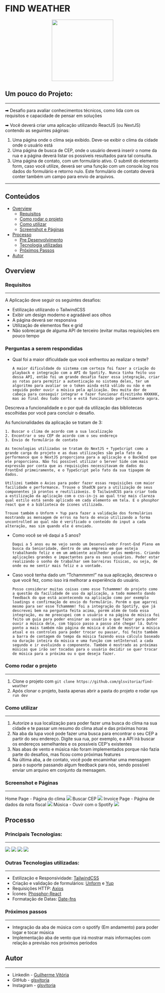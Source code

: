 # FIND WEATHER

<p align="center">
  <img src="https://img.icons8.com/plasticine/2x/circled-play.png" width="200px" height="200px"/></p>
<p align="center">

## Um pouco do Projeto:

---

➡ Desafio para avaliar conhecimentos técnicos, como lida com os requisitos e capacidade de pensar em soluções

➡ Você deverá criar uma aplicação utilizando
ReactJS (ou NextJS) contendo as seguintes páginas:

1. Uma página onde o clima seja exibido. Deve-se exibir o
   clima da cidade onde o usuário está
2. Uma página de busca de CEP, onde o usuário deverá inserir
   o nome da rua e a página deverá listar os possíveis resultados
   para tal consulta.
3. Uma página de contato, com um formulário ativo. O submit
   do elemento form, caso você utilize, deverá ser uma função com
   um console.log nos dados do formulário e retorno nulo. Este
   formulário de contato deverá conter também um campo para
   envio de arquivos.

---

## Conteúdos

- [Overview](#overview)
  - [Requisitos](#requisitos)
  - [Como rodar o projeto](#como-rodar-o-projeto)
  - [Como utilizar](#como-utilizar-o-projeto)
  - [Screenshot e Páginas](#screenshot-paginas)
- [Processo](#processo)
  - [Pre Desenvolvimento](#pre-desenvolvimento)
  - [Tecnologia utilizadas](#tecnologias-utilizadas)
  - [Próximos Passos](#proximos-passos)
- [Autor](#autor)

## Overview

### Requisitos

---

A Aplicação deve seguir os seguintes desafios:

- Estilização utilizando o TailwindCSS
- Exibir um design moderno e agradável aos olhos
- A página deverá ser responsiva
- Utilização de elementos flex e grid
- Não sobrecarga de alguma API de terceiro (evitar muitas
  requisições em pouco tempo


### Perguntas a serem respondidas

- Qual foi a maior dificuldade que você enfrentou ao realizar o teste?

      A maior dificuldade do sistema com certeza foi fazer a criação do playback e integração com a API do Spotify. Nunca tinha feito uso dessa API, então foi um grande desafio fazer essa integração, criar as rotas para permitir a autenticação no sistema deles, ter um algoritmo para avaliar se o token ainda está válido ou não e em seguida poder ouvir a música pela aplicação. Deu muita dor de cabeça para conseguir integrar e fazer funcionar direitinho KKKKKK, mas ao final deu tudo certo e está funcionando perfeitamente agora.

Descreva a funcionalidade e o por quê da utilização das bibliotecas 
escolhidas por você para concluir o desafio.

  As funcionalidades da aplicação se tratam de 3:
    
    1. Buscar o clima de acordo com a sua localização
    2. Encontrar o seu CEP de acordo com o seu endereço
    3. Envio de formulário de contato

    As tecnologias utilizadas se tratam do NextJS + TypeScript como a grande carga do projeto e as duas utilizações são pela fato da performance que o NextJS proporciona para a aplicação e o BackEnd que ele proporciona. Não foi possível utilizar o Server Side com mais expressão por conta que as requisições necessitavam de dados do FrontEnd primeiramente, e o TypeScript pelo fato da sua tipagem de dados.

    Utilizei também o Axios para poder fazer essas requisições com maior facilidade e performance. Trouxe o ShadCN para a utilização de seus componentes já prontos e reutilizáveis. O TailwindCSS para criar toda a estilização da aplicação com o css-in-js ao qual traz mais clareza qual estilo está sendo aplicado em cada elemento em tela. E o phosphor react que é a biblioteca de ícones utilizada.

    Trouxe também o Unform + Yup para fazer a validação dos formulários mostrando as mensagem de erros na hora do envio utilizando a forma uncontrolled ao qual não é verificado o conteúdo do input a cada alteração, mas sim quando ele é enviado.
- Como você se vê daqui a 5 anos?

      Daqui a 5 anos eu me vejo sendo um Desenvolvedor Front-End Pleno em busca da Senioridade, dentro de uma empresa em que esteja trabalhando feliz e em um ambiente acolhedor pelos membros. Criando aplicações grandes e impactantes para os seus usuários. Poder estar realizando o sonho de trabalhar sem barreiras físicas, ou seja, de onde eu me sentir mais feliz e a vontade.

- Caso você tenha dado um “Tchammmm!” na sua aplicação, descreva o
que você fez, como isso irá melhorar a experiência do usuário.

      Posso considerar muitas coisas como esse Tchammmm! do projeto como a questão da facilidade de uso da aplicação, a todo momento dando feedback do que está acontecendo na aplicação como por exemplo loadings e confirmação de envio do formulário. Porém o que agarrei mesmo para ser esse Tchammmm! foi a integração do Spotify, que já descrevei bem na pergunta feita acima, porém além de toda essa integração, eu me preocupei com o usuário e na página de música foi feito um guia para poder ensinar ao usuário o que fazer para poder ouvir a música dele, com tópico passo a passo até chegar lá. Outro ponto a mais também não página de música é além de mostrar a música atual e os controles para poder trocar ou pausar, foi feito também a barra de contagem do tempo da música fazendo essa cálculo baseado na duração inteira da música e uma função com setInterval a cada segundo e ir evoluindo o componente. Também é mostrado as próximas músicas que irão ser tocadas para o usuário decidir se quer trocar de música para a próxima ou o que deseja fazer.

### Como rodar o projeto

---

1.  Clone o projeto com `git clone https://github.com/glsvitoria/find-weather`
2.  Após clonar o projeto, basta apenas abrir a pasta do projeto e rodar `npm run dev`

### Como utilizar

---

1.  Autorize a sua localização para poder fazer uma busca do clima na sua cidade e te passar um resumo do clima atual e das próximas horas
2.  Na aba da lupa você pode fazer uma busca para encontrar o seu CEP a partir do seu endereço. Digite sua rua, por exemplo, e a API irá buscar os endereços semelhantes e os possíveis CEP's existentes
3.  Nas abas de vento e música não foram implementados porque não fazia parte do desafios, mas ficou como próximas features
4. Na última aba, a de contato, você pode encaminhar uma mensagem para o suporte passando algum feedback para nós, sendo possível enviar um arquivo em conjunto da mensagem.

### Screenshot e Páginas

---

Home Page - Página do clima
![](./public/Home.png)
Buscar CEP
![](./public/CEP.png)
Invoice Page - Página de dados da nota fiscal
![](./public/Contato.png)
Música - Ouvir com o Spotify
![](./public/Musica.png)

## Processo

### Principais Tecnologias:

---

[<img src="https://img.shields.io/badge/Next.js-000000.svg?style=for-the-badge&logo=nextdotjs&logoColor=white" />](https://github.com/glsvitoria)
[<img src="https://img.shields.io/badge/TypeScript-007ACC?style=for-the-badge&logo=typescript&logoColor=white" />](https://github.com/glsvitoria)
[<img src="https://img.shields.io/badge/Next.js-000000.svg?style=for-the-badge&logo=nextdotjs&logoColor=white" />](https://github.com/glsvitoria)
[<img src="https://img.shields.io/badge/Axios-5A29E4.svg?style=for-the-badge&logo=Axios&logoColor=white" />](https://github.com/glsvitoria)


### Outras Tecnologias utilizadas:

---

- Estilização e Responsividade: [TailwindCSS](https://tailwindcss.com)
- Criação e validação de formulários: [Unform](https://unform-rocketseat.vercel.app) e [Yup](https://unform-rocketseat.vercel.app/guides/validation)
- Requisições HTTP: [Axios](https://axios-http.com/ptbr/)
- Ícones: [Phosphor-React](https://phosphoricons.com)
- Formatação de Datas: [Date-fns](https://date-fns.org/)

### Próximos passos

---

- Integração da aba de música com o spotify (Em andamento) para poder logar e tocar música
- Implementação aba de vento que irá mostrar mais informações com relação a previsão nos próximos períodos

## Autor

---

- Linkedin - [Guilherme Vitória](https://www.linkedin.com/in/glsvitoria/)
- GitHub - [glsvitoria](https://github.com/glsvitoria)
- Instagram - [glsvitoria](https://www.instagram.com/glsvitoria/)
